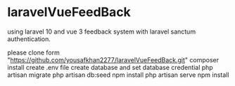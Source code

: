 # laravelVueFeedBack
using laravel 10 and vue 3 feedback system with laravel sanctum authentication.

please clone form "https://github.com/yousafkhan2277/laravelVueFeedBack.git"
composer install
create .env file
create database and set database credential
php artisan migrate
php artisan db:seed 
npm install
php artisan serve
npm install
